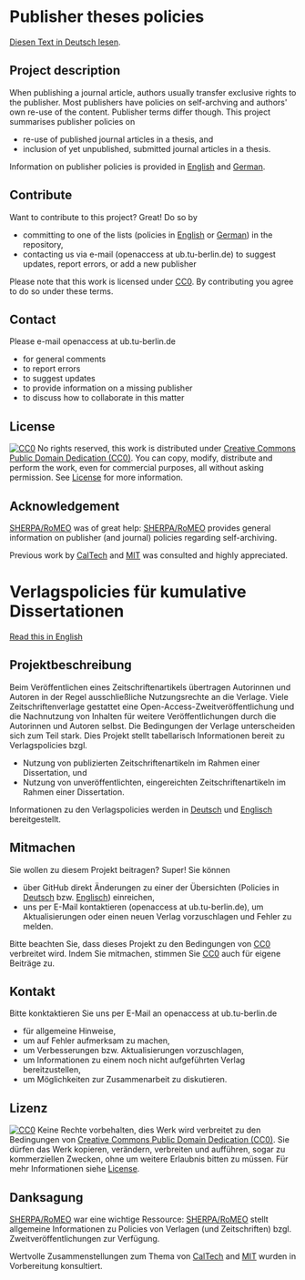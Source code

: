 <a name="English"></a> 
# Publisher theses policies
[Diesen Text in Deutsch lesen](#German).

## Project description
When publishing a journal article, authors usually transfer exclusive rights to the publisher. Most publishers have policies on self-archving and authors' own re-use of the content. Publisher terms differ though.
This project summarises publisher policies on
* re-use of published journal articles in a thesis, and
* inclusion of yet unpublished, submitted journal articles in a thesis.

Information on publisher policies is provided in [English](/policies_EN.md) and [German](/policies_DE.md).

## Contribute
Want to contribute to this project? Great! Do so by 
* committing to one of the lists (policies in [English](/policies_EN.md) or [German](/policies_DE.md)) in the repository,
* contacting us via e-mail (openaccess at ub.tu-berlin.de) to suggest updates, report errors, or add a new publisher

Please note that this work is licensed under [CC0](http://creativecommons.org/publicdomain/zero/1.0/). By contributing you agree to do so under these terms.

## Contact
Please e-mail openaccess at ub.tu-berlin.de
* for general comments
* to report errors
* to suggest updates
* to provide information on a missing publisher
* to discuss how to collaborate in this matter

## License
[![CC0](https://licensebuttons.net/p/zero/1.0/80x15.png)](http://creativecommons.org/publicdomain/zero/1.0/)
No rights reserved, this work is distributed under [Creative Commons Public Domain Dedication (CC0)](http://creativecommons.org/publicdomain/zero/1.0/). You can copy, modify, distribute and perform the work, even for commercial purposes, all without asking permission. 
See [License](/LICENSE) for more information. 

## Acknowledgement
[SHERPA/RoMEO](http://www.sherpa.ac.uk/romeo) was of great help: [SHERPA/RoMEO](http://www.sherpa.ac.uk/romeo) provides general information on publisher (and journal) policies regarding self-archiving.

Previous work by [CalTech](http://libguides.caltech.edu/publisherpolicies) and [MIT](https://libraries.mit.edu/scholarly/publishing/publisher-policies-thesis-content-and-article-publishing/) was consulted and highly appreciated.

<a name="German"></a>
# Verlagspolicies für kumulative Dissertationen

[Read this in English](#English)

## Projektbeschreibung
Beim Veröffentlichen eines Zeitschriftenartikels übertragen Autorinnen und Autoren in der Regel ausschließliche Nutzungsrechte an die Verlage.
Viele Zeitschriftenverlage gestattet eine Open-Access-Zweitveröffentlichung und die Nachnutzung von Inhalten für weitere Veröffentlichungen durch die Autorinnen und Autoren selbst. Die Bedingungen der Verlage unterscheiden sich zum Teil stark.
Dies Projekt stellt tabellarisch Informationen bereit zu Verlagspolicies bzgl.
* Nutzung von publizierten Zeitschriftenartikeln im Rahmen einer Dissertation, und
* Nutzung von unveröffentlichten, eingereichten Zeitschriftenartikeln im Rahmen einer Dissertation.

Informationen zu den Verlagspolicies werden in [Deutsch](/policies_DE.md) und [Englisch](/policies_EN.md) bereitgestellt.

## Mitmachen
Sie wollen zu diesem Projekt beitragen? Super! Sie können 
* über GitHub direkt Änderungen zu einer der Übersichten (Policies in [Deutsch](/policies_DE.md) bzw. [Englisch](/policies_EN.md)) einreichen,
* uns per E-Mail kontaktieren (openaccess at ub.tu-berlin.de), um Aktualisierungen oder einen neuen Verlag vorzuschlagen und Fehler zu melden.

Bitte beachten Sie, dass dieses Projekt zu den Bedingungen von [CC0](http://creativecommons.org/publicdomain/zero/1.0/) verbreitet wird. Indem Sie mitmachen, stimmen Sie [CC0](http://creativecommons.org/publicdomain/zero/1.0/) auch für eigene Beiträge zu.

## Kontakt
Bitte konktaktieren Sie uns per E-Mail an openaccess at ub.tu-berlin.de
* für allgemeine Hinweise,
* um auf Fehler aufmerksam zu machen,
* um Verbesserungen bzw. Aktualisierungen vorzuschlagen,
* um Informationen zu einem noch nicht aufgeführten Verlag bereitzustellen,
* um Möglichkeiten zur Zusammenarbeit zu diskutieren.

## Lizenz
[![CC0](https://licensebuttons.net/p/zero/1.0/80x15.png)](http://creativecommons.org/publicdomain/zero/1.0/)
Keine Rechte vorbehalten, dies Werk wird verbreitet zu den Bedingungen von [Creative Commons Public Domain Dedication (CC0)](http://creativecommons.org/publicdomain/zero/1.0/). 
Sie dürfen das Werk kopieren, verändern, verbreiten und aufführen, sogar zu kommerziellen Zwecken, ohne um weitere Erlaubnis bitten zu müssen. 
Für mehr Informationen siehe [License](/LICENSE).

## Danksagung
[SHERPA/RoMEO](http://www.sherpa.ac.uk/romeo) war eine wichtige Ressource: [SHERPA/RoMEO](http://www.sherpa.ac.uk/romeo) stellt allgemeine Informationen zu Policies von Verlagen (und Zeitschriften) bzgl. Zweitveröffentlichungen zur Verfügung.

Wertvolle Zusammenstellungen zum Thema von [CalTech](http://libguides.caltech.edu/publisherpolicies) and [MIT](https://libraries.mit.edu/scholarly/publishing/publisher-policies-thesis-content-and-article-publishing/) wurden in Vorbereitung konsultiert.
